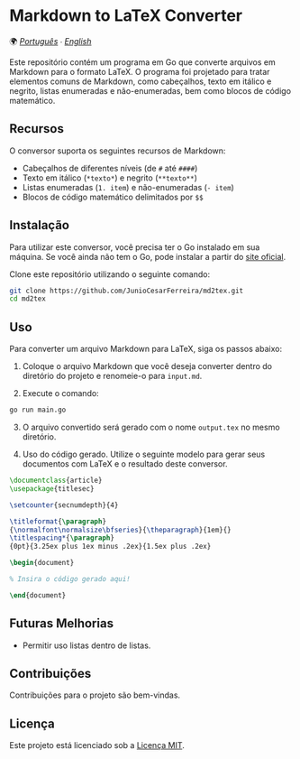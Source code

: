 # Markdown to LaTeX Converter

🌍 *[Português](README.md) ∙ [English](README_en.md)*

Este repositório contém um programa em Go que converte arquivos em Markdown para o formato LaTeX. O programa foi projetado para tratar elementos comuns de Markdown, como cabeçalhos, texto em itálico e negrito, listas enumeradas e não-enumeradas, bem como blocos de código matemático.

## Recursos

O conversor suporta os seguintes recursos de Markdown:

- Cabeçalhos de diferentes níveis (de `#` até `####`)
- Texto em itálico (`*texto*`) e negrito (`**texto**`)
- Listas enumeradas (`1. item`) e não-enumeradas (`- item`)
- Blocos de código matemático delimitados por `$$`

## Instalação

Para utilizar este conversor, você precisa ter o Go instalado em sua máquina. Se você ainda não tem o Go, pode instalar a partir do [site oficial](https://golang.org/dl/).

Clone este repositório utilizando o seguinte comando:

```bash
git clone https://github.com/JunioCesarFerreira/md2tex.git
cd md2tex
```

## Uso

Para converter um arquivo Markdown para LaTeX, siga os passos abaixo:

1. Coloque o arquivo Markdown que você deseja converter dentro do diretório do projeto e renomeie-o para `input.md`.

2. Execute o comando:

```bash
go run main.go
```

3. O arquivo convertido será gerado com o nome `output.tex` no mesmo diretório.

4. Uso do código gerado. Utilize o seguinte modelo para gerar seus documentos com LaTeX e o resultado deste conversor.

```tex
\documentclass{article}
\usepackage{titlesec}

\setcounter{secnumdepth}{4}

\titleformat{\paragraph}
{\normalfont\normalsize\bfseries}{\theparagraph}{1em}{}
\titlespacing*{\paragraph}
{0pt}{3.25ex plus 1ex minus .2ex}{1.5ex plus .2ex}

\begin{document}

% Insira o código gerado aqui!

\end{document}
```

## Futuras Melhorias

- Permitir uso listas dentro de listas.

## Contribuições

Contribuições para o projeto são bem-vindas.

## Licença

Este projeto está licenciado sob a [Licença MIT](LICENSE).
